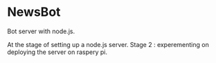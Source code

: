 # NewsBot
Bot server with node.js. 

At the stage of setting up a node.js server. 
Stage 2 : experementing on deploying the server on raspery pi.
